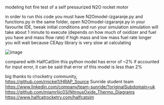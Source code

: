 modeling hot fire test of a self pressurized N2O rocket motor

in order to run this code you must have N2Omodel-izgaranje.py and functions.py in the same folder, open N2Omodel-izgaranje.py in your favourite IDE, tweak initial conditions and run your simulation
simulation will take about 1 minute to execute (depends on how much of oxidizer and fuel you have and mass flow rate) if high mass and low mass fuel rate longer you will wait because CEApy library is very slow at calculating 

![image](https://github.com/atimogus/hot-fire-modeling-N2O/assets/52748147/b93205de-29f7-473d-a70d-9cbcf365fcb4)

compared with HalfCatSim this python model has error of ~2% if accounted for input error, it can be said that error of this model is less than 2%

big thanks to r/rocketry community, 
https://github.com/rnickel1/HRAP_Source
Sunride student team https://www.linkedin.com/company/team-sunride/?originalSubdomain=uk
https://github.com/miamrljic03/NitrousOxide_Thermo_Diagrams
https://www.halfcatrocketry.com/halfcatsim
